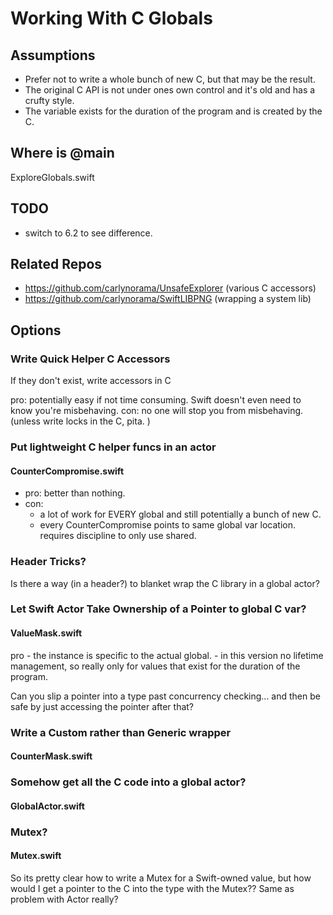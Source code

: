 # Working With C Globals

## Assumptions
- Prefer not to write a whole bunch of new C, but that may be the result. 
- The original C API is not under ones own control and it's old and has a crufty style. 
- The variable exists for the duration of the program and is created by the C. 

## Where is @main

ExploreGlobals.swift

## TODO

- switch to 6.2 to see difference. 

## Related Repos

- https://github.com/carlynorama/UnsafeExplorer (various C accessors)
- https://github.com/carlynorama/SwiftLIBPNG (wrapping a system lib)

## Options

### Write Quick Helper C Accessors

If they don't exist, write accessors in C

pro: potentially easy if not time consuming. Swift doesn't even need to know you're misbehaving.
con: no one will stop you from misbehaving. (unless write locks in the C, pita. )

### Put lightweight C helper funcs in an actor

#### CounterCompromise.swift

- pro: better than nothing.
- con: 
    - a lot of work for EVERY global and still potentially a bunch of new C.
    - every CounterCompromise points to same global var location. requires discipline to only use shared.  


### Header Tricks?

Is there a way (in a header?) to blanket wrap the C library in a global actor? 

### Let Swift Actor Take Ownership of a Pointer to global C var?

#### ValueMask.swift

pro - the instance is specific to the actual global.
    - in this version no lifetime management, so really only for values that exist for the duration of the program. 

Can you slip a pointer into a type past concurrency checking... and then be safe by just accessing the pointer after that? 

### Write a Custom rather than Generic wrapper

#### CounterMask.swift

### Somehow get all the C code into a global actor?

#### GlobalActor.swift

### Mutex?

#### Mutex.swift

So its pretty clear how to write a Mutex for a Swift-owned value, but how would I get a pointer to the C into the type with the Mutex?? Same as problem with Actor really? 


